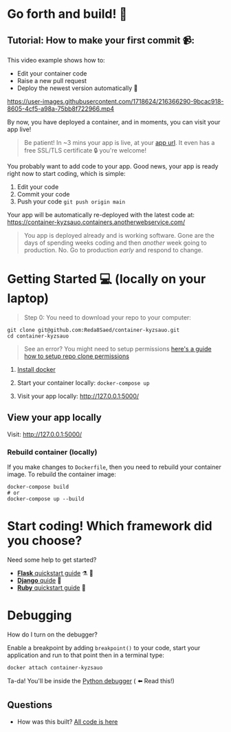 # Go forth and build! 🚀

## Tutorial: How to make your first commit 📹:

This video example shows how to:

- Edit your container code
- Raise a new pull request
- Deploy the newest version automatically 🚀

https://user-images.githubusercontent.com/1718624/216366290-9bcac918-8605-4cf5-a98a-75bb8f722966.mp4



By now, you have deployed a container, and in moments, you can visit your app
live!

> Be patient! In ~3 mins your app is live, at your [app url](https://container-kyzsauo.containers.anotherwebservice.com/). It even has a free SSL/TLS certificate 🔒 you're welcome!

You probably want to add code to your app. Good news, your app is ready right now to start coding, which is simple:

1. Edit your code
2. Commit your code
3. Push your code `git push origin main`

Your app will be automatically re-deployed with the latest code at: https://container-kyzsauo.containers.anotherwebservice.com/

> You app is deployed already and is working software. Gone are the days of spending weeks coding and then *another* week going to production. No. Go to production *early* and respond to change.

# Getting Started 💻 (locally on your laptop)

> Step 0: You need to download your repo to your computer:

```
git clone git@github.com:Reda8Saed/container-kyzsauo.git
cd container-kyzsauo
```

> See an error? You might need to setup permissions [here's a guide how to setup repo clone permissions](https://docs.github.com/en/authentication/connecting-to-github-with-ssh/adding-a-new-ssh-key-to-your-github-account)

1. [Install docker](https://docs.docker.com/get-docker/)

2. Start your container locally: `docker-compose up`
3. Visit your app locally: http://127.0.0.1:5000/

## View your app locally

Visit: http://127.0.0.1:5000/

### Rebuild container (locally)
If you make changes to `Dockerfile`, then you need to rebuild your container image. To rebuild the container image:
```
docker-compose build
# or 
docker-compose up --build
```

# Start coding! Which framework did you choose?

Need some help to get started?

- [**Flask** quickstart guide](https://flask.palletsprojects.com/en/2.2.x/quickstart/) ⚗️ 🐍
- [**Django** quide](https://docs.djangoproject.com/en/4.1/topics/http/views/) 📰
- [**Ruby** quickstart guide](https://github.com/KarmaComputing/rails-quickstart) 💎

# Debugging

How do I turn on the debugger?

Enable a breakpoint by adding `breakpoint()` to your code, start your application and run to that point then in a terminal type:

```
docker attach container-kyzsauo
```
Ta-da! You'll be inside the [Python debugger](https://docs.python.org/3/library/pdb.html#module-pdb) ( ⬅️ Read this!)



## Questions

- How was this built? [All code is here](https://github.com/KarmaComputing/container-hosting)
